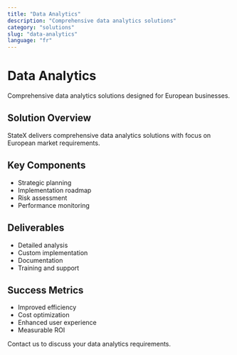 ```yaml
---
title: "Data Analytics"
description: "Comprehensive data analytics solutions"
category: "solutions"
slug: "data-analytics"
language: "fr"
---
```


# Data Analytics

Comprehensive data analytics solutions designed for European businesses.

## Solution Overview

StateX delivers comprehensive data analytics solutions with focus on European market requirements.

## Key Components

- Strategic planning
- Implementation roadmap
- Risk assessment
- Performance monitoring

## Deliverables

- Detailed analysis
- Custom implementation
- Documentation
- Training and support

## Success Metrics

- Improved efficiency
- Cost optimization
- Enhanced user experience
- Measurable ROI

Contact us to discuss your data analytics requirements.
